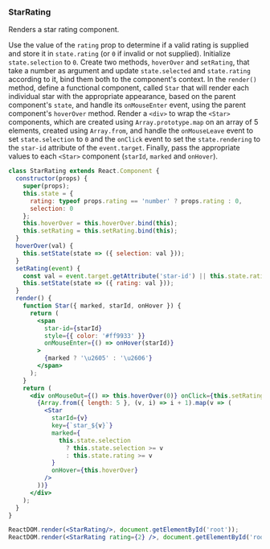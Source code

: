 ### StarRating

Renders a star rating component.

Use the value of the `rating` prop to determine if a valid rating is supplied and store it in `state.rating` (or `0` if invalid or not supplied).
Initialize `state.selection` to `0`.
Create two methods, `hoverOver` and `setRating`, that take a number as argument and update `state.selected` and `state.rating` according to it, bind them both to the component's context.
In the `render()` method, define a functional component, called `Star` that will render each individual star with the appropriate appearance, based on the parent component's `state`, and handle its `onMouseEnter` event, using the parent component's `hoverOver` method.
Render a `<div>` to wrap the `<Star>` components, which are created using `Array.prototype.map` on an array of 5 elements, created using `Array.from`, and handle the `onMouseLeave` event to set `state.selection` to `0` and the `onClick` event to set the `state.rendering` to the `star-id` attribute of the `event.target`. 
Finally, pass the appropriate values to each `<Star>` component (`starId`, `marked` and `onHover`).

```jsx
class StarRating extends React.Component {
  constructor(props) {
    super(props);
    this.state = {
      rating: typeof props.rating == 'number' ? props.rating : 0,
      selection: 0
    };
    this.hoverOver = this.hoverOver.bind(this);
    this.setRating = this.setRating.bind(this);
  }
  hoverOver(val) {
    this.setState(state => ({ selection: val }));
  }
  setRating(event) {
    const val = event.target.getAttribute('star-id') || this.state.rating;
    this.setState(state => ({ rating: val }));
  }
  render() {
    function Star({ marked, starId, onHover }) {
      return (
        <span
          star-id={starId}
          style={{ color: '#ff9933' }}
          onMouseEnter={() => onHover(starId)}
        >
          {marked ? '\u2605' : '\u2606'}
        </span>
      );
    }
    return (
      <div onMouseOut={() => this.hoverOver(0)} onClick={this.setRating}>
        {Array.from({ length: 5 }, (v, i) => i + 1).map(v => (
          <Star
            starId={v}
            key={`star_${v}`}
            marked={
              this.state.selection
                ? this.state.selection >= v
                : this.state.rating >= v
            }
            onHover={this.hoverOver}
          />
        ))}
      </div>
    );
  }
}
```

```jsx
ReactDOM.render(<StarRating/>, document.getElementById('root'));
ReactDOM.render(<StarRating rating={2} />, document.getElementById('root'));
```

<!-- tags: visual,children,input,state,class -->

<!-- expertise: 2 -->
